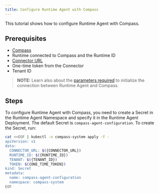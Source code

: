 ```yaml
---
title: Configure Runtime Agent with Compass
---
```


This tutorial shows how to configure Runtime Agent with Compass.

## Prerequisites

- [Compass](https://github.com/kyma-incubator/compass)
- Runtime connected to Compass and the Runtime ID
- [Connector URL](ra-01-establish-secure-connection-with-compass.md)
- One-time token from the Connector
- Tenant ID

> **NOTE:** Learn also about the [parameters required](../../05-technical-reference/05-configuration-parameters/ra-01-connection-with-compass.md) to initialize the connection between Runtime Agent and Compass.

## Steps

To configure Runtime Agent with Compass, you need to create a Secret in the Runtime Agent Namespace and specify it in the Runtime Agent Deployment. The default Secret is `compass-agent-configuration`. To create the Secret, run:

```bash
cat <<EOF | kubectl -n compass-system apply -f -
apiVersion: v1
data:
  CONNECTOR_URL: $({CONNECTOR_URL})
  RUNTIME_ID: $({RUNTIME_ID})
  TENANT: $({TENANT_ID})
  TOKEN: $({ONE_TIME_TOKEN})
kind: Secret
metadata:
  name: compass-agent-configuration
  namespace: compass-system
EOF
```
